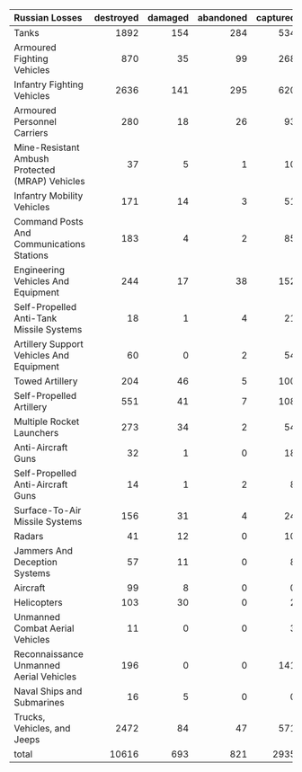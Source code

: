 | Russian Losses                                   |   destroyed |   damaged |   abandoned |   captured |   total |
|:-------------------------------------------------|------------:|----------:|------------:|-----------:|--------:|
| Tanks                                            |        1892 |       154 |         284 |        534 |    2864 |
| Armoured Fighting Vehicles                       |         870 |        35 |          99 |        268 |    1272 |
| Infantry Fighting Vehicles                       |        2636 |       141 |         295 |        620 |    3692 |
| Armoured Personnel Carriers                      |         280 |        18 |          26 |         93 |     417 |
| Mine-Resistant Ambush Protected  (MRAP) Vehicles |          37 |         5 |           1 |         10 |      53 |
| Infantry Mobility Vehicles                       |         171 |        14 |           3 |         51 |     239 |
| Command Posts And Communications Stations        |         183 |         4 |           2 |         85 |     274 |
| Engineering Vehicles And Equipment               |         244 |        17 |          38 |        152 |     451 |
| Self-Propelled Anti-Tank Missile Systems         |          18 |         1 |           4 |         21 |      44 |
| Artillery Support Vehicles And Equipment         |          60 |         0 |           2 |         54 |     116 |
| Towed Artillery                                  |         204 |        46 |           5 |        100 |     355 |
| Self-Propelled Artillery                         |         551 |        41 |           7 |        108 |     707 |
| Multiple Rocket Launchers                        |         273 |        34 |           2 |         54 |     363 |
| Anti-Aircraft Guns                               |          32 |         1 |           0 |         18 |      51 |
| Self-Propelled Anti-Aircraft Guns                |          14 |         1 |           2 |          8 |      25 |
| Surface-To-Air Missile Systems                   |         156 |        31 |           4 |         24 |     215 |
| Radars                                           |          41 |        12 |           0 |         10 |      63 |
| Jammers And Deception Systems                    |          57 |        11 |           0 |          8 |      76 |
| Aircraft                                         |          99 |         8 |           0 |          0 |     107 |
| Helicopters                                      |         103 |        30 |           0 |          2 |     135 |
| Unmanned Combat Aerial Vehicles                  |          11 |         0 |           0 |          3 |      14 |
| Reconnaissance Unmanned Aerial Vehicles          |         196 |         0 |           0 |        141 |     337 |
| Naval Ships and Submarines                       |          16 |         5 |           0 |          0 |      21 |
| Trucks, Vehicles, and Jeeps                      |        2472 |        84 |          47 |        571 |    3174 |
| total                                            |       10616 |       693 |         821 |       2935 |   15065 |